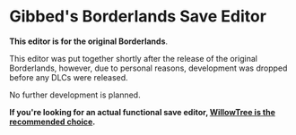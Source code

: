 # Gibbed's Borderlands Save Editor

**This editor is for the original Borderlands**.

This editor was put together shortly after the release of the original Borderlands, however, due to personal reasons, development was dropped before any DLCs were released.

No further development is planned.

**If you're looking for an actual functional save editor, [WillowTree is the recommended choice](https://sourceforge.net/projects/willowtree/).**
